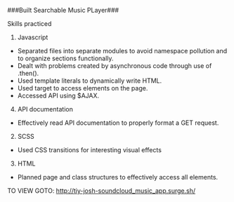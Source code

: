 ###Built Searchable Music PLayer###

Skills practiced

1. Javascript
  * Separated files into separate modules to avoid namespace pollution and to organize sections functionally.
  * Dealt with problems created by asynchronous code through use of .then().
  * Used template literals to dynamically write HTML.
  * Used target to access elements on the page.
  * Accessed API using $AJAX.

4. API documentation
  * Effectively read API documentation to properly format a GET request.

2. SCSS
  * Used CSS transitions for interesting visual effects

3. HTML
  * Planned page and class structures to effectively access all elements.

TO VIEW GOTO: http://tiy-josh-soundcloud_music_app.surge.sh/
